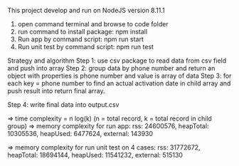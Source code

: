 This project develop and run on NodeJS version 8.11.1
1. open command terminal and browse to code folder
2. run command to install package: npm install
3. Run app by command script: npm run start
4. Run unit test by command script: npm run test

​Strategy and algorithm
Step 1: use csv package to read data from csv field and push into array
Step 2: group data by phone number and return an object with properties is phone number and value is array of data
Step 3: for each key = phone number to find an actual activation date in child array and push result into return final array.

Step 4: write final data into output.csv

=> ​time complexity = n log(k) (n = total record, k = total record in child group)
=> memory complexity for run app: 
  rss: 24600576,
  heapTotal: 10305536,
  heapUsed: 6477624,
  external: 143930

=> memory complexity for run unit test on 4 cases: 
  rss: 31772672,
  heapTotal: 18694144,
  heapUsed: 11541232,
  external: 515130
